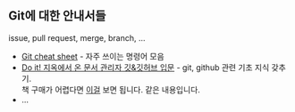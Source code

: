 ## Git에 대한 안내서들

issue, pull request, merge, branch, ...

* [Git cheat sheet](https://training.github.com/downloads/ko/github-git-cheat-sheet) - 자주 쓰이는 명령어 모음
* [Do it! 지옥에서 온 문서 관리자 깃&깃허브 입문](https://books.google.co.kr/books?id=R0eYzQEACAAJ&dq=%EC%A7%80%EC%98%A5%EC%97%90%EC%84%9C+%EC%98%A8+%EB%AC%B8%EC%84%9C%EA%B4%80%EB%A6%AC%EC%9E%90&hl=ko&sa=X&redir_esc=y) - git, github 관련 기초 지식 갖추기.  
  책 구매가 어렵다면 [이걸](https://opentutorials.org/course/2708) 보면 됩니다. 같은 내용입니다.
* ...
